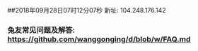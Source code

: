 ##2018年09月28日07时12分07秒 新址: 104.248.176.142
### 兔友常见问题及解答: https://github.com/wanggonging/d/blob/w/FAQ.md
